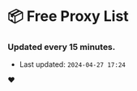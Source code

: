 # :package: Free Proxy List
### Updated every 15 minutes.

- Last updated: `2024-04-27 17:24`

:heart:
